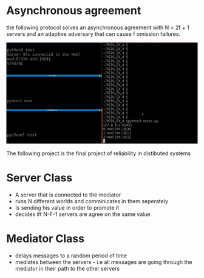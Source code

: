 #                Asynchronous agreement

the following protocol solves an asynchronous agreement with N = 2f + 1 
servers and an adaptive adversary that can cause f omission failures.

![](RIDS_PROJECT.gif)


The following project is the final project of reliability in distibuted systems

# Server Class
- A server that is connected to the mediator
- runs N different worlds and comminicates in them seperately
- Is sending his value in order to promote it
- decides iff N-F-1 servers are agree on the same value
# Mediator Class
- delays messages to a random period of time 
- mediates between the servers - i.e all messages are going through the mediator in their path to the other servers



